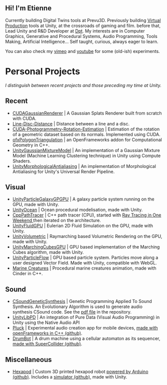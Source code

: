 ## Hi! I'm Etienne

Currently building Digital Twins tools at Prevu3D. Previously building [Virtual Production](https://www.youtube.com/watch?v=Bn-QU4iGbw0) tools at Unity, at the crossroads of gaming and film. before that,
Lead Unity and R&D Developer at [Dpt](https://dpt.co/en/). My interests are in Computer Graphics, Generative and Procedural Systems, Audio Programming,
Tools Making, Artificial Intelligence... Self taught, curious, always eager to learn.

You can also check my [vimeo](https://vimeo.com/user29307828) and [youtube](https://www.youtube.com/channel/UCiuT9t87PFXYyD41Tkn0q6w) for some (old-ish) experiments.

# Personal Projects

_I distinguish between recent projects and those preceding my time at Unity._

## Recent

* [CUDAGaussianRenderer](https://github.com/etienne-p/CUDAGaussianRenderer) | A Gaussian Splats Renderer built from scratch with CUDA.
* [Line-Disc-Distance](https://github.com/etienne-p/Line-Disc-Distance) | Distance between a line and a disc.
* [CUDA-Photogrammetry-Rotation-Estimation](https://github.com/etienne-p/CUDA-Photogrammetry-Rotation-Estimation) | Estimation of the rotation of a geometric dataset based on its normals. Implemented using CUDA.
* [ofxPolygonTriangulation](https://github.com/etienne-p/ofxPolygonTriangulation) | an OpenFrameworks addon for Computational Geometry in C++.
* [UnityGaussianMixtureModel](https://github.com/etienne-p/UnityGaussianMixtureModel) | An implementation of a Gaussian Mixture Model (Machine Learning Clustering technique) in Unity using Compute Shaders.
* [UnityMorphologicalAntialiasing](https://github.com/etienne-p/UnityMorphologicalAntialiasing) | An implementation of Morphological Antialiasing for Unity's Universal Render Pipeline.

## Visual

* [UnityParticleGalaxyGPGPU](https://github.com/etienne-p/UnityParticleGalaxyGPGPU) | A galaxy particle system running on the GPU, made with Unity.
* [UnityOcean](https://github.com/etienne-p/UnityOcean) | Ocean procedural modelisation, made with Unity.
* [CppPathTracer](https://github.com/etienne-p/CppPathTracer) | C++ path tracer (CPU), started with [Ray Tracing in One Weekend
](https://raytracing.github.io/books/RayTracingInOneWeekend.html) then iterated on the architecture.
* [UnityFluidGPU](https://github.com/etienne-p/UnityFluidGPU) | Eulerian 2D Fluid Simulation on the GPU, made with Unity.
* [UnityVolumetric](https://github.com/etienne-p/UnityVolumetric) | Raymarching based Volumetric Rendering on the GPU, made with Unity.
* [UnityMarchingCubesGPU](https://github.com/etienne-p/UnityMarchingCubesGPU) | GPU based implementation of the Marching Cubes algorithm, made with Unity.
* [UnityParticleFlow](https://github.com/etienne-p/UnityParticleFlow) | GPU based particle system. Particles move along a user designed Vector Field. Made with Unity, compatible with WebGL.
* [Marine Creatures](https://vimeo.com/129248908) | Procedural marine creatures animation, made with Cinder in C++.

## Sound

* [CSoundGeneticSynthesis](https://github.com/etienne-p/CSoundGeneticSynthesis) | Genetic Programming Applied To Sound Synthesis. An Evolutionary Algorithm is used to generate audio synthesis CSound code. See the [pdf file](https://github.com/etienne-p/CSoundGeneticSynthesis/blob/master/EvolutionarySynthesis.pdf) in the repository.
* [UnityLibPD](https://github.com/etienne-p/UnityLibPD) | An integration of Pure Data (Visual Audio Programming) in Unity using the Native Audio API
* [Pluck](https://vimeo.com/161510988) | Experimental audio creation app for mobile devices, [made with openFrameworks in C++ (github)](https://github.com/etienne-p/Pluck).
* [DrumBot](https://vimeo.com/113220254) | A drum machine using a cellular automaton as its sequencer, [made with SuperCollider (github)](https://github.com/etienne-p/DrumBot).

## Miscellaneous

* [Hexapod](https://vimeo.com/210086693) | Custom 3D printed hexapod robot [powered by Arduino (github)](https://github.com/etienne-p/ArduinoHexapod).
Includes a [simulator (github)](https://github.com/etienne-p/UnityHexapodSimulator), made with Unity.